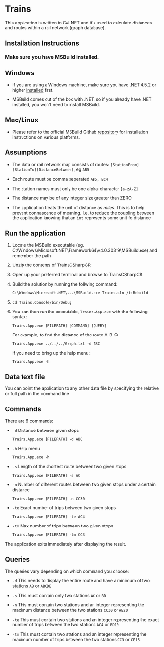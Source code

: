 # Trains

This application is written in C# .NET and it's used to calculate distances and routes within a rail network (graph database).

## Installation Instructions

### Make sure you have MSBuild installed.

## Windows
+ If you are using a Windows machine, make sure you have .NET 4.5.2 or higher [installed](https://www.microsoft.com/en-gb/download/details.aspx?id=48130) first.

+ MSBuild comes out of the box with .NET, so if you already have .NET installed, you won't need to install MSBuild.

## Mac/Linux
+ Please refer to the official MSBuild Github [repository](https://github.com/Microsoft/msbuild) for installation instructions on various platforms.

## Assumptions

+ The data or rail network map consists of routes: ```[StationFrom][StationTo][DistanceBetween]```, eg ```AB5```

+ Each route must be comma seperated ```AB5, BC4```

+ The station names must only be one alpha-character ```[a-zA-Z]```

+ The distance may be of any integer size greater than ZERO

+ The application treats the unit of distance as *miles*. This is to help prevent connascence of meaning. I.e. to reduce the coupling between the application knowing that an ```int``` represents some unit fo distance

## Run the application

1. Locate the MSBuild executable (eg. C:\Windows\Microsoft.NET\Framework64\v4.0.30319\MSBuild.exe) and remember the path

2. Unzip the contents of TrainsCSharpCR

3. Open up your preferred terminal and browse to TrainsCSharpCR

4. Build the solution by running the follwing command:

    ```C:\Windows\Microsoft.NET\...\MSBuild.exe Trains.sln /t:Rebuild```
    
5. ```cd Trains.Console/bin/Debug```

6. You can then run the executable, ```Trains.App.exe``` with the following syntax:

    ```Trains.App.exe [FILEPATH] [COMMAND] [QUERY]```
    
    For example, to find the distance of the route A-B-C:
    
    ```Trains.App.exe ../../../Graph.txt -d ABC```
    
    If you need to bring up the help menu:
    
    ```Trains.App.exe -h```

## Data text file

You can point the application to any other data file by specifying the relative or full path in the command line

## Commands

There are 6 commands:

* ```-d```   Distance between given stops

     ```Trains.App.exe [FILEPATH] -d ABC```
     
* ```-h```   Help menu

     ```Trains.App.exe -h```
     
* ```-s```   Length of the shortest route between two given stops

     ```Trains.App.exe [FILEPATH] -s AC```
     
* ```-n```   Number of different routes between two given stops under a certain distance

     ```Trains.App.exe [FILEPATH] -n CC30```
     
* ```-te```  Exact number of trips between two given stops

     ```Trains.App.exe [FILEPATH] -te AC4```
     
* ```-tm```  Max number of trips between two given stops

     ```Trains.App.exe [FILEPATH] -tm CC3```
     
     
The application exits immediately after displaying the result.

## Queries

The queries vary depending on which command you choose:

+ ```-d```     This needs to display the entire route and have a minimum of two stations ```AB``` or ```ABCDE```

+ ```-s```     This must contain only two stations ```AC``` or ```BD```

+ ```-n```     This must contain two stations and an integer representing the maximum distance between the two stations ```CC30``` or ```AE20```

+ ```-te```    This must contain two stations and an integer representing the exact number of trips between the two stations ```AC4``` or ```BD10```

+ ```-tm```    This must contain two stations and an integer representing the maximum number of trips between the two stations ```CC3``` or ```CE15```

